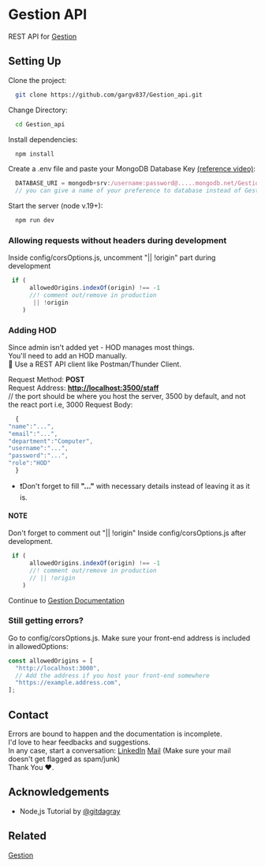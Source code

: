 # Gestion API

REST API for [Gestion](https://github.com/gargv837/Gestion)

## Setting Up

Clone the project:

```bash
  git clone https://github.com/gargv837/Gestion_api.git
```

Change Directory:

```bash
  cd Gestion_api
```

Install dependencies:

```bash
  npm install
```

Create a .env file and paste your MongoDB Database Key [(reference video)](https://m.youtube.com/watch?v=-PdjUx9JZ2E):

```javascript
  DATABASE_URI = mongodb+srv:/username:password@.....mongodb.net/Gestion
  // you can give a name of your preference to database instead of Gestion
```

Start the server (node v.19+):

```bash
  npm run dev
```

### Allowing requests without headers during development

Inside config/corsOptions.js, uncomment "|| !origin" part during development

```javascript
 if (
      allowedOrigins.indexOf(origin) !== -1
      //! comment out/remove in production
       || !origin
    )
```

### Adding HOD

Since admin isn't added yet - HOD manages most things.  
You'll need to add an HOD manually.  
🚀 Use a REST API client like Postman/Thunder Client.

Request Method: **POST**  
Request Address: **<http://localhost:3500/staff>**  
    // the port should be where you host the server, 3500 by default, and not the react port i.e, 3000
Request Body:

```javascript
  {
"name":"...",
"email":"...",
"department":"Computer",
"username":"...",
"password":"...",
"role":"HOD"
  }
```

- ❗Don't forget to fill **"..."** with necessary details instead of leaving it as it is.

#### NOTE

Don't forget to comment out "|| !origin" Inside config/corsOptions.js after development.

```javascript
 if (
      allowedOrigins.indexOf(origin) !== -1
      //! comment out/remove in production
      // || !origin
    )
```

Continue to [Gestion Documentation](https://github.com/gargv837/Gestion/#readme)

### Still getting errors?

Go to config/corsOptions.js. Make sure your front-end address is included in allowedOptions:

```javascript
const allowedOrigins = [
  "http://localhost:3000",
  // Add the address if you host your front-end somewhere
  "https://example.address.com",
];
```

## Contact

Errors are bound to happen and the documentation is incomplete.  
I'd love to hear feedbacks and suggestions.  
In any case, start a conversation: [LinkedIn](https://www.linkedin.com/in/vaibhav-garg-8831b4210) [Mail](mailto:gargv837@gmail.com) (Make sure your mail doesn't get flagged as spam/junk)  
Thank You ❤️.

## Acknowledgements

- Node,js Tutorial by [@gitdagray](https://github.com/gitdagray)

## Related

[Gestion](https://github.com/gargv837/Gestion)
